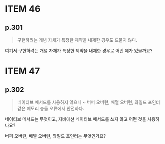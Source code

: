 # ITEM 46

## p.301

> 구현하려는 개념 자체가 특정한 제약을 내제한 경우도 드물지 않다.

여기서 구현하려는 개념 자체가 특정한 제약을 내제한 경우로 어떤 예가 있을까요?

# ITEM 47

## p.302

> 네이티브 메서드를 사용하지 않으니 ~ 버퍼 오버런, 배열 오버런, 와일드 포인터 같은 메모리 충돌 오류에서 안전하다.

네이티브 메서드는 무엇이고, 자바에선 네이티브 메서드를 쓰지 않고 어떤 것을 사용하나요?

버퍼 오버런, 배열 오버런, 와일드 포인터는 무엇인가요?

